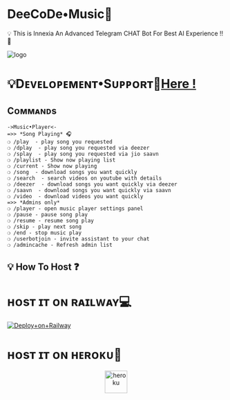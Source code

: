 

# DeeCoDe•Music👮
💡 This is Innexia An Advanced Telegram CHAT Bot For Best AI Experience !! 🤖 

![logo](https://telegra.ph/file/664e34bc77911c8fdf05c.jpg)
#  💡Dᴇᴠᴇʟᴏᴩᴇᴍᴇɴᴛ•Sᴜᴩᴩᴏʀᴛ👥[Here !](https://t.me/DeCodeSupport)


## Cᴏᴍᴍᴀɴᴅs
```
->Music•Player<-
=>> *Song Playing* 🎧 
❍ /play  - play song you requested
❍ /dplay  - play song you requested via deezer
❍ /splay  - play song you requested via jio saavn
❍ /playlist - Show now playing list
❍ /current - Show now playing
❍ /song  - download songs you want quickly
❍ /search  - search videos on youtube with details
❍ /deezer  - download songs you want quickly via deezer
❍ /saavn  - download songs you want quickly via saavn
❍ /video  - download videos you want quickly
=>> *Admins only*
❍ /player - open music player settings panel
❍ /pause - pause song play
❍ /resume - resume song play
❍ /skip - play next song
❍ /end - stop music play
❍ /userbotjoin - invite assistant to your chat
❍ /admincache - Refresh admin list

```


## 💡 How To Host ❓️

# ʜᴏsᴛ ɪᴛ ᴏɴ ʀᴀɪʟᴡᴀʏ💻

[![Deploy+on+Railway](https://railway.app/button.svg)](https://railway.app/new/template?template=https://github.com/TeamDeeCode/DeCoDeMusic&envs=BOT_USERNAME,BOT_TOKEN,SESSION_NAME,PROJECT_NAME,SUPPORT_GROUP,BOT_NAME,BG_IMAGE,ARQ_API_KEY,ASSISTANT_NAME,API_ID,UPDATES_CHANNEL,API_HASH,PMPERMIT,SUDO_USERS,DURATION_LIMIT )

# ʜᴏsᴛ ɪᴛ ᴏɴ ʜᴇʀᴏᴋᴜ🚀
<p align="center"><a href="https://heroku.com/deploy?template=https://github.com/TeamDeeCode/DeCoDeMusic"><img align="center" alt="heroku" width="52px" src="https://www.nicepng.com/png/full/223-2233246_heroku-logo-salesforce-heroku.png"></p>
 

